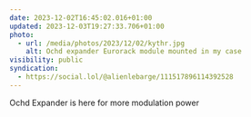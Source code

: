 ```yaml
---
date: 2023-12-02T16:45:02.016+01:00
updated: 2023-12-03T19:27:33.706+01:00
photo:
  - url: /media/photos/2023/12/02/kythr.jpg
    alt: Ochd expander Eurorack module mounted in my case
visibility: public
syndication:
  - https://social.lol/@alienlebarge/111517896114392528
---
```


Ochd Expander is here for more modulation power
